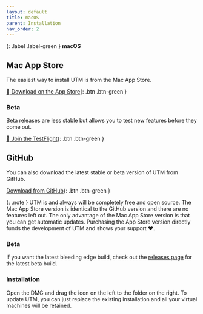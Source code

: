 ```yaml
---
layout: default
title: macOS
parent: Installation
nav_order: 2
---
```

{: .label .label-green }
**macOS**

## Mac App Store
The easiest way to install UTM is from the Mac App Store.

[ Download on the App Store](https://apps.apple.com/us/app/utm-virtual-machines/id1538878817){: .btn .btn-green }

### Beta
Beta releases are less stable but allows you to test new features before they come out.

[ Join the TestFlight](https://testflight.apple.com/join/Cg7UTrme){: .btn .btn-green }

## GitHub
You can also download the latest stable or beta version of UTM from GitHub.

[Download from GitHub](https://github.com/utmapp/UTM/releases/latest/download/UTM.dmg){: .btn .btn-green }

{: .note }
UTM is and always will be completely free and open source. The Mac App Store version is identical to the GitHub version and there are no features left out. The only advantage of the Mac App Store version is that you can get automatic updates. Purchasing the App Store version directly funds the development of UTM and shows your support ♥.

### Beta
If you want the latest bleeding edge build, check out the [releases page](https://github.com/utmapp/UTM/releases) for the latest beta build.

### Installation
Open the DMG and drag the icon on the left to the folder on the right. To update UTM, you can just replace the existing installation and all your virtual machines will be retained.
